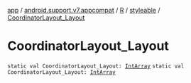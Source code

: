 [app](../../../index.md) / [android.support.v7.appcompat](../../index.md) / [R](../index.md) / [styleable](index.md) / [CoordinatorLayout_Layout](./-coordinator-layout_-layout.md)

# CoordinatorLayout_Layout

`static val CoordinatorLayout_Layout: `[`IntArray`](https://kotlinlang.org/api/latest/jvm/stdlib/kotlin/-int-array/index.html)
`static val CoordinatorLayout_Layout: `[`IntArray`](https://kotlinlang.org/api/latest/jvm/stdlib/kotlin/-int-array/index.html)